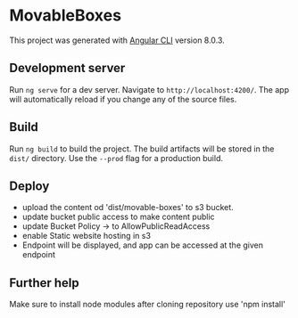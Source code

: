 # MovableBoxes

This project was generated with [Angular CLI](https://github.com/angular/angular-cli) version 8.0.3.

## Development server

Run `ng serve` for a dev server. Navigate to `http://localhost:4200/`. The app will automatically reload if you change any of the source files.

## Build

Run `ng build` to build the project. The build artifacts will be stored in the `dist/` directory. Use the `--prod` flag for a production build.

## Deploy

- upload the content od 'dist/movable-boxes' to s3 bucket.
- update bucket public access to make content public
- update Bucket Policy -> to AllowPublicReadAccess
- enable Static website hosting in s3
- Endpoint will be displayed, and app can be accessed at the given endpoint

## Further help

Make sure to install node modules after cloning repository use 'npm install'
